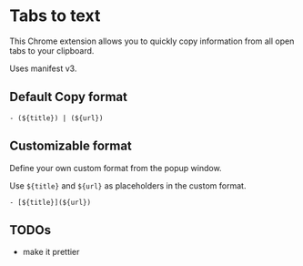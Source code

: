 # Tabs to text

This Chrome extension allows you to quickly copy information from all open tabs to your clipboard.

Uses manifest v3.

## Default Copy format

```
- (${title}) | (${url})
```

## Customizable format 

Define your own custom format from the popup window.

Use `${title}` and `${url}` as placeholders in the custom format.

```
- [${title}](${url})
```

## TODOs
- make it prettier